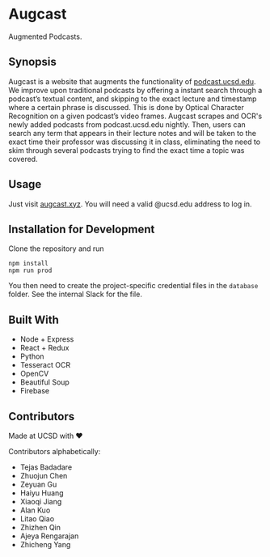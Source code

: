 # Augcast
Augmented Podcasts.

## Synopsis

Augcast is a website that augments the functionality of [podcast.ucsd.edu](podcast.ucsd.edu). We improve upon traditional podcasts by offering a instant search through a podcast’s textual content, and skipping to the exact lecture and timestamp where a certain phrase is discussed. This is done by Optical Character Recognition on a given podcast’s video frames. Augcast scrapes and OCR's newly added podcasts from podcast.ucsd.edu nightly. Then, users can search any term that appears in their lecture notes and will be taken to the exact time their professor was discussing it in class, eliminating the need to skim through several podcasts trying to find the exact time a topic was covered.

## Usage

Just visit [augcast.xyz](www.augcast.xyz). You will need a valid @ucsd.edu address to log in.

## Installation for Development

Clone the repository and run
```
npm install
npm run prod
```

You then need to create the project-specific credential files in the ```database``` folder. See the internal Slack for the file.

## Built With

 * Node + Express
 * React + Redux
 * Python
 * Tesseract OCR
 * OpenCV
 * Beautiful Soup
 * Firebase

## Contributors
Made at UCSD with ❤️

Contributors alphabetically:

* Tejas Badadare
* Zhuojun Chen
* Zeyuan Gu
* Haiyu Huang
* Xiaoqi Jiang
* Alan Kuo
* Litao Qiao
* Zhizhen Qin
* Ajeya Rengarajan
* Zhicheng Yang

